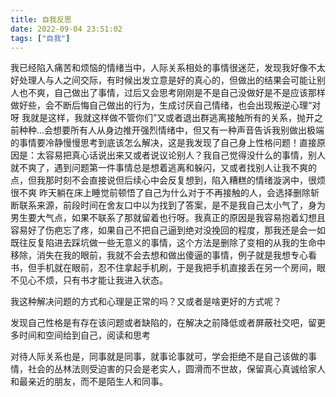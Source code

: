 ```yaml
---
title: 自我反思
date: 2022-09-04 23:51:02
tags: ["自我"] 
---
```

我已经陷入痛苦和烦恼的情绪当中，人际关系相处的事情很迷茫，发现我好像不太好处理人与人之间交际，有时候出发立意是好的真心的，但做出的结果会可能让别人也不爽，自己做出了事情，过后又会思考刚刚是不是自己没做好是不是应该那样做好些，会不断后悔自己做出的行为，生成讨厌自己情绪，也会出现叛逆心理“对呀 我就是这样，我就这样做不管你们”又或者退出群逃离接触所有的关系，抛开之前种种…会想要所有人从身边推开强烈情绪中，但又有一种声音告诉我别做出极端的事情要冷静慢慢思考到底该怎么解决，这是我发现了自己身上性格问题！直接原因是：太容易把真心话说出来又或者说议论别人？我自己觉得没什么的事情，别人就不爽了，遇到问题第一件事情总是想着逃离和躲闪，又或者找别人让我不爽的点，但我那时刻不会直接说但后续心中会反复想到，陷入糟糕的情绪漩涡中，很烦很不爽
昨天躺在床上睡觉前顿悟了自己为什么对于不再接触的人，会选择删除斩断联系来源，前段时间在舍友口中以为找到了答案，是不是我自己太小气了，身为男生要大气点，如果不联系了那就留着也行呀。我真正的原因是我容易抱着幻想且容易好了伤疤忘了疼，如果自己不把自己逼到绝对没挽回的程度，那我还是会一如既往反复陷进去踩坑做一些无意义的事情，这个方法是删除了变相的从我的生命中移除，消失在我的眼前，我就不会去想和做出傻逼的事情，例子就是我想专心看书，但手机就在眼前，忍不住拿起手机刷，于是我把手机直接丢在另一个房间，眼不见心不烦，只有书才能让我进入状态。

我这种解决问题的方式和心理是正常的吗？又或者是啥更好的方式呢？

发现自己性格是有存在该问题或者缺陷的，在解决之前降低或者屏蔽社交吧，留更多时间和空间给到自己，阅读和思考

对待人际关系也是，同事就是同事，就事论事就可，学会拒绝不是自己该做的事情，社会的丛林法则受迫害的只会是老实人，圆滑而不世故，保留真心真诚给家人和最亲近的朋友，而不是陌生人和同事。